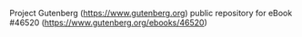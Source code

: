 Project Gutenberg (https://www.gutenberg.org) public repository for eBook #46520 (https://www.gutenberg.org/ebooks/46520)
